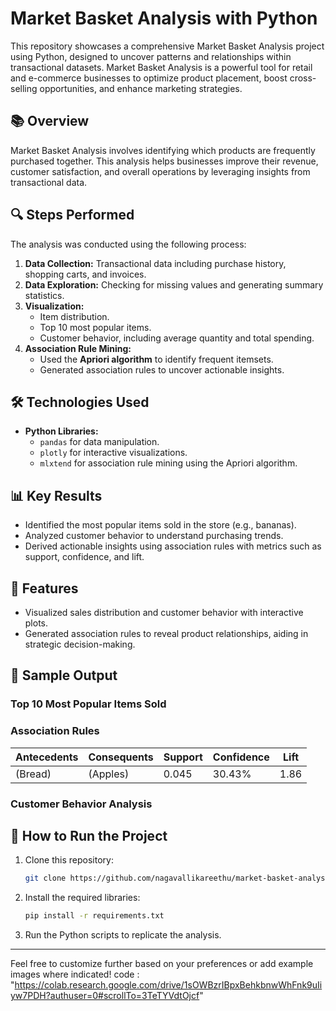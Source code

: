 
# Market Basket Analysis with Python

This repository showcases a comprehensive Market Basket Analysis project using Python, designed to uncover patterns and relationships within transactional datasets. Market Basket Analysis is a powerful tool for retail and e-commerce businesses to optimize product placement, boost cross-selling opportunities, and enhance marketing strategies.

## 📚 Overview

Market Basket Analysis involves identifying which products are frequently purchased together. This analysis helps businesses improve their revenue, customer satisfaction, and overall operations by leveraging insights from transactional data.

## 🔍 Steps Performed

The analysis was conducted using the following process:

1. **Data Collection:** Transactional data including purchase history, shopping carts, and invoices.
2. **Data Exploration:** Checking for missing values and generating summary statistics.
3. **Visualization:** 
   - Item distribution.
   - Top 10 most popular items.
   - Customer behavior, including average quantity and total spending.
4. **Association Rule Mining:** 
   - Used the **Apriori algorithm** to identify frequent itemsets.
   - Generated association rules to uncover actionable insights.

## 🛠 Technologies Used

- **Python Libraries:** 
  - `pandas` for data manipulation.
  - `plotly` for interactive visualizations.
  - `mlxtend` for association rule mining using the Apriori algorithm.

## 📊 Key Results

- Identified the most popular items sold in the store (e.g., bananas).
- Analyzed customer behavior to understand purchasing trends.
- Derived actionable insights using association rules with metrics such as support, confidence, and lift.

## 🔗 Features

- Visualized sales distribution and customer behavior with interactive plots.
- Generated association rules to reveal product relationships, aiding in strategic decision-making.

## 🛒 Sample Output

### Top 10 Most Popular Items Sold

### Association Rules

| **Antecedents** | **Consequents** | **Support** | **Confidence** | **Lift** |
|------------------|-----------------|-------------|----------------|----------|
| (Bread)         | (Apples)       | 0.045       | 30.43%        | 1.86     |

### Customer Behavior Analysis

## 🚀 How to Run the Project

1. Clone this repository:  
   ```bash
   git clone https://github.com/nagavallikareethu/market-basket-analysis.git
   ```
2. Install the required libraries:  
   ```bash
   pip install -r requirements.txt
   ```
3. Run the Python scripts to replicate the analysis.

---

Feel free to customize further based on your preferences or add example images where indicated!
code : "https://colab.research.google.com/drive/1sOWBzrIBpxBehkbnwWhFnk9uIiyw7PDH?authuser=0#scrollTo=3TeTYVdtOjcf"
